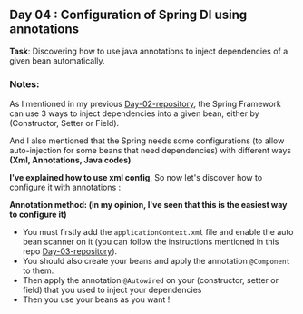 ## Day 04 : Configuration of Spring DI using annotations

**Task**: Discovering how to use java annotations to inject dependencies of a given bean automatically.  

### Notes: 
As I mentioned in my previous [Day-02-repository](https://github.com/MouadZIANI/30DaysOfSpring/tree/master/day-02), the Spring Framework can use 3 ways to inject dependencies into a given bean, 
either by (Constructor, Setter or Field).  

And I also mentioned that the Spring needs some configurations (to allow auto-injection for some beans that need dependencies) with different ways **(Xml, Annotations, Java codes)**.  

**I've explained how to use xml config**, So now let's discover how to configure it with annotations :

**Annotation method: (in my opinion, I've seen that this is the easiest way to configure it)**  

- You must firstly add the `applicationContext.xml` file and enable the auto bean scanner on it (you can follow the instructions mentioned in this repo [Day-03-repository](https://github.com/MouadZIANI/30DaysOfSpring/tree/master/day-03)).
- You should also create your beans and apply the annotation `@Component` to them.
- Then apply the annotation `@Autowired` on your (constructor, setter or field) that you used to inject your dependencies  
- Then you use your beans as you want !
